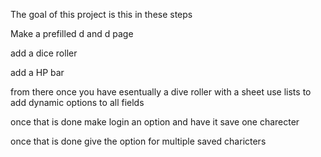The goal of this project is this in these steps 


Make a prefilled d and d page

add a dice roller 

add a HP bar


from there once you have esentually a dive roller with a sheet use lists to add dynamic options to all fields 



once that is done make login an option and have it save one charecter 


once that is done give the option for multiple saved charicters 
